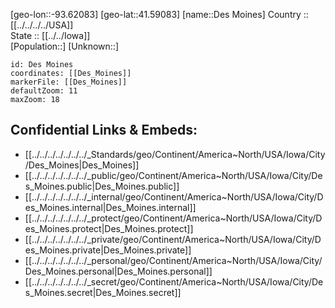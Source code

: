 ﻿---
location: [41.59083,-93.62083] 
mapzoom: [7,12] 
mapmarker: city 
type: City
tags:
- geo/City


SpocWebEntityId: 36084
isDeleted: false
confidential: public

---
[geo-lon::-93.62083] 
[geo-lat::41.59083] 
[name::Des Moines] 
Country :: [[../../../../USA]]  
State :: [[../../Iowa]]  
[Population::] 
[Unknown::] 


```leaflet
id: Des Moines
coordinates: [[Des_Moines]] 
markerFile: [[Des_Moines]] 
defaultZoom: 11 
maxZoom: 18
```


## Confidential Links & Embeds: 
- [[../../../../../../../_Standards/geo/Continent/America~North/USA/Iowa/City/Des_Moines|Des_Moines]] 
- [[../../../../../../../_public/geo/Continent/America~North/USA/Iowa/City/Des_Moines.public|Des_Moines.public]] 
- [[../../../../../../../_internal/geo/Continent/America~North/USA/Iowa/City/Des_Moines.internal|Des_Moines.internal]] 
- [[../../../../../../../_protect/geo/Continent/America~North/USA/Iowa/City/Des_Moines.protect|Des_Moines.protect]] 
- [[../../../../../../../_private/geo/Continent/America~North/USA/Iowa/City/Des_Moines.private|Des_Moines.private]] 
- [[../../../../../../../_personal/geo/Continent/America~North/USA/Iowa/City/Des_Moines.personal|Des_Moines.personal]] 
- [[../../../../../../../_secret/geo/Continent/America~North/USA/Iowa/City/Des_Moines.secret|Des_Moines.secret]] 
